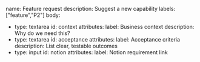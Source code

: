 name: Feature request
description: Suggest a new capability
labels: ["feature","P2"]
body:
  - type: textarea
    id: context
    attributes:
      label: Business context
      description: Why do we need this?
  - type: textarea
    id: acceptance
    attributes:
      label: Acceptance criteria
      description: List clear, testable outcomes
  - type: input
    id: notion
    attributes:
      label: Notion requirement link
